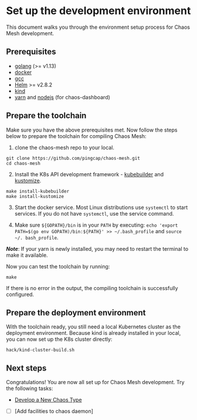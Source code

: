 # Set up the development environment

This document walks you through the environment setup process for Chaos Mesh development.

## Prerequisites

- [golang](https://golang.org/dl/) (>= v1.13)
- [docker](https://www.docker.com/)
- [gcc](https://gcc.gnu.org/)
- [Helm](https://helm.sh/) >= v2.8.2
- [kind](https://github.com/kubernetes-sigs/kind)
- [yarn](https://yarnpkg.com/lang/en/) and [nodejs](https://nodejs.org/en/) (for chaos-dashboard)

## Prepare the toolchain

Make sure you have the above prerequisites met. Now follow the steps below to prepare the toolchain for compiling Chaos Mesh:

1. clone the chaos-mesh repo to your local.

```
git clone https://github.com/pingcap/chaos-mesh.git
cd chaos-mesh
```

2. Install the K8s API development framework - [kubebuilder](https://github.com/kubernetes-sigs/kubebuilder) and [kustomize](https://github.com/kubernetes-sigs/kustomize).

```
make install-kubebuilder
make install-kustomize
```

3. Start the docker service. Most Linux distributions use `systemctl` to start services. If you do not have `systemctl`, use the service command.

4. Make sure `${GOPATH}/bin` is in your `PATH` by executing:
 `echo 'export PATH=$(go env GOPATH)/bin:${PATH}' >> ~/.bash_profile` and `source ~/. bash_profile`.

***Note***: If your yarn is newly installed, you may need to restart the terminal to make it available.


Now you can test the toolchain by running:

```
make
```

If there is no error in the output, the compiling toolchain is successfully configured.

## Prepare the deployment environment

With the toolchain ready, you still need a local Kubernetes cluster as the deployment environment. Because kind is already installed in your local, you can now set up the K8s cluster directly:

```
hack/kind-cluster-build.sh
```

## Next steps

Congratulations! You are now all set up for Chaos Mesh development. Try the following tasks:

- [Develop a New Chaos Type](./dev_hello_world.md)
- [ ] [Add facilities to chaos daemon]
